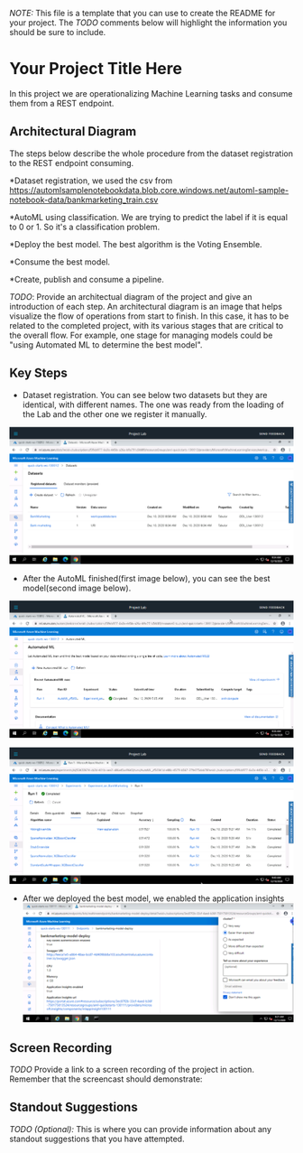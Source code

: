 *NOTE:* This file is a template that you can use to create the README for your project. The *TODO* comments below will highlight the information you should be sure to include.


# Your Project Title Here
In this project we are operationalizing Machine Learning tasks and consume them from a REST endpoint.

## Architectural Diagram
The steps below describe the whole procedure from the dataset registration to the REST endpoint consuming.

*Dataset registration, we used the csv from https://automlsamplenotebookdata.blob.core.windows.net/automl-sample-notebook-data/bankmarketing_train.csv

*AutoML using classification. We are trying to predict the label if it is equal to 0 or 1. So it's a classification problem.

*Deploy the best model. The best algorithm is the Voting Ensemble.

*Consume the best model.

*Create, publish and consume a pipeline.

*TODO*: Provide an architectual diagram of the project and give an introduction of each step. An architectural diagram is an image that helps visualize the flow of operations from start to finish. In this case, it has to be related to the completed project, with its various stages that are critical to the overall flow. For example, one stage for managing models could be "using Automated ML to determine the best model". 

## Key Steps

* Dataset registration. You can see below two datasets but they are identical, with different names. The one was ready from the loading of the Lab and the other one
we register it manually.

![Step2 registered datasets](/screenshots/step2_registered_datasets.png)

* After the AutoML finished(first image below), you can see the best model(second image below).

![Step2 experiment completed](/screenshots/step2_experiment_completed.png)

![Step2 best model](/screenshots/step2_best_model.png)

* After we deployed the best model, we enabled the application insights 
![Step3 application insights enabled](/screenshots/step4_applications_insights_enabled.png)

## Screen Recording
*TODO* Provide a link to a screen recording of the project in action. Remember that the screencast should demonstrate:

## Standout Suggestions
*TODO (Optional):* This is where you can provide information about any standout suggestions that you have attempted.
